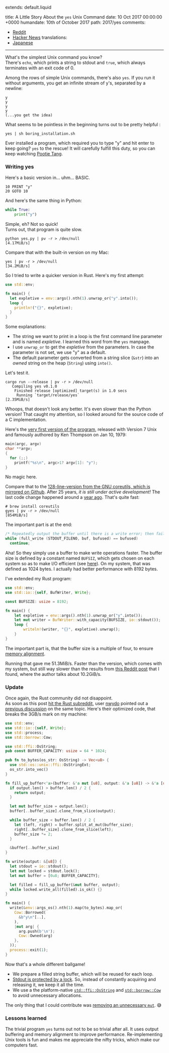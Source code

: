 extends: default.liquid

title:      A Little Story About the `yes` Unix Command
date:       10 Oct 2017 00:00:00 +0000
humandate:  10th of October 2017
path:       2017/yes
comments:
  - <a href="https://www.reddit.com/r/rust/comments/75fll1/a_little_story_about_the_yes_unix_command/">Reddit</a>
  - <a href="https://news.ycombinator.com/item?id=15454352">Hacker News</a>
translations:
  - <a href="http://postd.cc/a-little-story-about-the-yes-unix-command/">Japanese</a>
---

What's the simplest Unix command you know?  
There's `echo`, which prints a string to stdout and `true`, which always terminates with an exit code of 0.

Among the rows of simple Unix commands, there's also `yes`.
If you run it without arguments, you get an infinite stream of y's, separated by a newline:

```
y
y
y
y
(...you get the idea)
```

What seems to be pointless in the beginning turns out to be pretty helpful  :

```
yes | sh boring_installation.sh
```

Ever installed a program, which required you to type "y" and hit enter to keep going?
`yes` to the rescue! It will carefully fulfill this duty, so you can keep watching [Pootie Tang](https://www.youtube.com/watch?v=yhBExhldRXQ).


### Writing yes

Here's a basic version in... uhm... BASIC.

```
10 PRINT "y"
20 GOTO 10
```

And here's the same thing in Python:

```python
while True:
    print("y")
```

Simple, eh? Not so quick!  
Turns out, that program is quite slow. 

```
python yes.py | pv -r > /dev/null
[4.17MiB/s]
```

Compare that with the built-in version on my Mac:

```
yes | pv -r > /dev/null
[34.2MiB/s]
```

So I tried to write a quicker version in Rust. Here's my first attempt:

```rust
use std::env;

fn main() {
  let expletive = env::args().nth(1).unwrap_or("y".into());
  loop {
    println!("{}", expletive);
  }
}
```

Some explanations:

* The string we want to print in a loop is the first command line parameter and is named *expletive*. I learned this word from the `yes` manpage.
* I use `unwrap_or` to get the *expletive* from the parameters. In case the parameter is not set, we use "y" as a default.
* The default parameter gets converted from a string slice (`&str`) into an *owned* string on the heap (`String`) using `into()`.


Let's test it.

```
cargo run --release | pv -r > /dev/null
   Compiling yes v0.1.0
    Finished release [optimized] target(s) in 1.0 secs
     Running `target/release/yes`
[2.35MiB/s] 
```

Whoops, that doesn't look any better. It's even slower than the Python version!
That caught my attention, so I looked around for the source code of a C implementation.

Here's the [very first version of the program](https://github.com/dspinellis/unix-history-repo/blob/4c37048d6dd7b8f65481c8c86ef8cede2e782bb3/usr/src/cmd/yes.c), released with Version 7 Unix and famously authored by Ken Thompson on <nobr>Jan 10, 1979</nobr>:

```c
main(argc, argv)
char **argv;
{
  for (;;)
    printf("%s\n", argc>1? argv[1]: "y");
}
```

No magic here.

Compare that to the [128-line-version from the GNU coreutils, which is mirrored on Github](https://github.com/coreutils/coreutils/blame/master/src/yes.c). After 25 years, *it is still under active development!*
The last code change happened around a [year ago](https://github.com/coreutils/coreutils/commit/4cdb1703aff044de44d27e0558714542197f6dad).
That's quite fast:

```
# brew install coreutils
gyes | pv -r > /dev/null 
[854MiB/s]
```

The important part is at the end:

```c
/* Repeatedly output the buffer until there is a write error; then fail.  */
while (full_write (STDOUT_FILENO, buf, bufused) == bufused)
  continue;
```

Aha! So they simply use a buffer to make write operations faster.
The buffer size is defined by a constant named `BUFSIZ`, which gets chosen on each system so as to make I/O efficient (see [here](https://www.gnu.org/software/libc/manual/html_node/Controlling-Buffering.html)).
On my system, that was defined as 1024 bytes. I actually had better performance with 8192 bytes.

I've extended my Rust program:

```rust
use std::env;
use std::io::{self, BufWriter, Write};

const BUFSIZE: usize = 8192;

fn main() {
    let expletive = env::args().nth(1).unwrap_or("y".into());
    let mut writer = BufWriter::with_capacity(BUFSIZE, io::stdout());
    loop {
        writeln!(writer, "{}", expletive).unwrap();
    }
}
```

The important part is, that the buffer size is a multiple of four, to ensure [memory alignment](https://stackoverflow.com/a/381368/270334).

Running that gave me 51.3MiB/s.
Faster than the version, which comes with my system, but still way slower than the results from [this Reddit post](https://www.reddit.com/r/unix/comments/6gxduc/how_is_gnu_yes_so_fast/) that I found, where the author talks about 10.2GiB/s.

### Update

Once again, the Rust community did not disappoint.  
As soon as this post [hit the Rust subreddit](https://www.reddit.com/r/rust/comments/75fll1/a_little_story_about_the_yes_unix_command/), user [nwydo](https://www.reddit.com/user/nwydo) pointed out a [previous discussion](https://www.reddit.com/r/rust/comments/4wde08/optimising_yes_any_further_ideas/) on the same topic.
Here's their optimized code, that breaks the 3GB/s mark on my machine:

```rust
use std::env;
use std::io::{self, Write};
use std::process;
use std::borrow::Cow;

use std::ffi::OsString;
pub const BUFFER_CAPACITY: usize = 64 * 1024;

pub fn to_bytes(os_str: OsString) -> Vec<u8> {
  use std::os::unix::ffi::OsStringExt;
  os_str.into_vec()
}

fn fill_up_buffer<'a>(buffer: &'a mut [u8], output: &'a [u8]) -> &'a [u8] {
  if output.len() > buffer.len() / 2 {
    return output;
  }

  let mut buffer_size = output.len();
  buffer[..buffer_size].clone_from_slice(output);

  while buffer_size < buffer.len() / 2 {
    let (left, right) = buffer.split_at_mut(buffer_size);
    right[..buffer_size].clone_from_slice(left);
    buffer_size *= 2;
  }

  &buffer[..buffer_size]
}

fn write(output: &[u8]) {
  let stdout = io::stdout();
  let mut locked = stdout.lock();
  let mut buffer = [0u8; BUFFER_CAPACITY];

  let filled = fill_up_buffer(&mut buffer, output);
  while locked.write_all(filled).is_ok() {}
}

fn main() {
  write(&env::args_os().nth(1).map(to_bytes).map_or(
    Cow::Borrowed(
      &b"y\n"[..],
    ),
    |mut arg| {
      arg.push(b'\n');
      Cow::Owned(arg)
    },
  ));
  process::exit(1);
}
```

Now that's a whole different ballgame!

* We prepare a filled string buffer, which will be reused for each loop.
* [Stdout is protected by a lock](https://doc.rust-lang.org/std/io/struct.Stdout.html#method.lock). So, instead of constantly acquiring and releasing it, we keep it all the time.
* We use a the platform-native [`std::ffi::OsString`](https://doc.rust-lang.org/std/ffi/struct.OsString.html) and [`std::borrow::Cow`](https://doc.rust-lang.org/std/borrow/enum.Cow.html) to avoid unnecessary allocations.

The only thing that I could contribute was [removing an unnecessary `mut`](https://github.com/cgati/yes/pull/3/files). 😅

### Lessons learned

The trivial program `yes` turns out not to be so trivial after all.
It uses output buffering and memory alignment to improve performance.
Re-implementing Unix tools is fun and makes me appreciate the nifty tricks,
which make our computers fast.